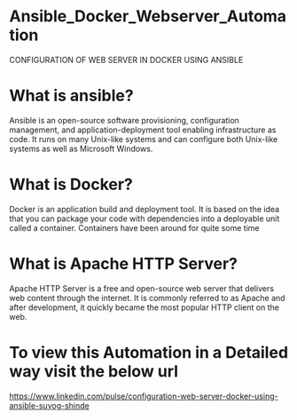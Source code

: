 # Ansible_Docker_Webserver_Automation
CONFIGURATION OF WEB SERVER IN DOCKER USING ANSIBLE

# What is ansible?
Ansible is an open-source software provisioning, configuration management, and application-deployment tool enabling infrastructure as code. It runs on many Unix-like systems and can configure both Unix-like systems as well as Microsoft Windows.

# What is Docker?
Docker is an application build and deployment tool. It is based on the idea that you can package your code with dependencies into a deployable unit called a container. Containers have been around for quite some time

# What is Apache HTTP Server?
Apache HTTP Server is a free and open-source web server that delivers web content through the internet. It is commonly referred to as Apache and after development, it quickly became the most popular HTTP client on the web.

# To view this Automation in a Detailed way visit the below url
https://www.linkedin.com/pulse/configuration-web-server-docker-using-ansible-suyog-shinde

